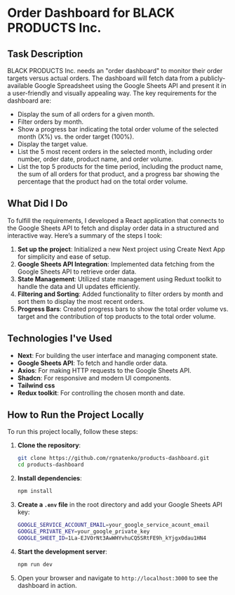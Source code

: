 # Order Dashboard for BLACK PRODUCTS Inc.

## Task Description

BLACK PRODUCTS Inc. needs an "order dashboard" to monitor their order targets versus actual orders. The dashboard will fetch data from a publicly-available Google Spreadsheet using the Google Sheets API and present it in a user-friendly and visually appealing way. The key requirements for the dashboard are:

- Display the sum of all orders for a given month.
- Filter orders by month.
- Show a progress bar indicating the total order volume of the selected month (X%) vs. the order target (100%).
- Display the target value.
- List the 5 most recent orders in the selected month, including order number, order date, product name, and order volume.
- List the top 5 products for the time period, including the product name, the sum of all orders for that product, and a progress bar showing the percentage that the product had on the total order volume.

## What Did I Do

To fulfill the requirements, I developed a React application that connects to the Google Sheets API to fetch and display order data in a structured and interactive way. Here’s a summary of the steps I took:

1. **Set up the project**: Initialized a new Next project using Create Next App for simplicity and ease of setup.
2. **Google Sheets API Integration**: Implemented data fetching from the Google Sheets API to retrieve order data.
3. **State Management**: Utilized state management using Reduxt toolkit to handle the data and UI updates efficiently.
4. **Filtering and Sorting**: Added functionality to filter orders by month and sort them to display the most recent orders.
5. **Progress Bars**: Created progress bars to show the total order volume vs. target and the contribution of top products to the total order volume.

## Technologies I've Used

- **Next**: For building the user interface and managing component state.
- **Google Sheets API**: To fetch and handle order data.
- **Axios**: For making HTTP requests to the Google Sheets API.
- **Shadcn**: For responsive and modern UI components.
- **Tailwind css**
- **Redux toolkit**: For controlling the chosen month and date.

## How to Run the Project Locally

To run this project locally, follow these steps:

1. **Clone the repository**:
    ```sh
    git clone https://github.com/rgnatenko/products-dashboard.git
    cd products-dashboard
    ```

2. **Install dependencies**:
    ```sh
    npm install
    ```

3. **Create a `.env` file** in the root directory and add your Google Sheets API key:
    ```sh
    GOOGLE_SERVICE_ACCOUNT_EMAIL=your_google_service_acount_email
    GOOGLE_PRIVATE_KEY=your_google_private_key
    GOOGLE_SHEET_ID=1La-EJVOrNt3AwWHYvhuCQ5SRtFE9h_kYjgx0dau1HN4
    ```

4. **Start the development server**:
    ```sh
    npm run dev
    ```

5. Open your browser and navigate to `http://localhost:3000` to see the dashboard in action.

